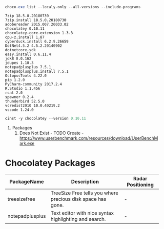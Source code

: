 ```powershell
choco.exe list --localy-only --all-versions --include-programs
```
    7zip 18.5.0.20180730
    7zip.install 18.5.0.20180730
    adobereader 2015.007.20033.02
    chocolatey 0.10.11
    chocolatey-core.extension 1.3.3
    cpu-z.install 1.87
    cyberduck.install 6.2.9.26659
    DotNet4.5.2 4.5.2.20140902
    dotnetcore-sdk
    easy.install 0.6.11.4
    jdk8 8.0.162
    jdupes 1.10.3
    notepadplusplus 7.5.1
    notepadplusplus.install 7.5.1
    OctopusTools 4.22.0
    pip 1.2.0
    PyCharm-community 2017.2.4
    R.Studio 1.1.456
    rsat 2.0
    spawner 0.2.4
    thunderbird 52.5.0
    vcredist2010 10.0.40219.2
    vscode 1.24.0
```powershell
cinst -y chocolatey --version 0.10.11
```


1. Packages
   1. Does Not Exist - TODO Create - https://www.userbenchmark.com/resources/download/UserBenchMark.exe
   
# Chocolatey Packages
| PackageName | Description | Radar Positioning |
| ----------- | ----------- | ----------------- |
| treesizefree | TreeSize Free tells you where precious disk space has gone. | - |
| notepadplusplus | Text editor with nice syntax highlighting and search. | - |
